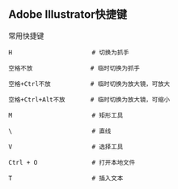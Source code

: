 ## Adobe Illustrator快捷键

常用快捷键

`H                      # 切换为抓手`

`空格不放                # 临时切换为抓手`

`空格+Ctrl不放           # 临时切换为放大镜，可放大`

`空格+Ctrl+Alt不放       # 临时切换为放大镜，可缩小`

`M                      # 矩形工具`

`\                      # 直线`

`V                      # 选择工具`

`Ctrl + O               # 打开本地文件`

`T                      # 插入文本`






​         







